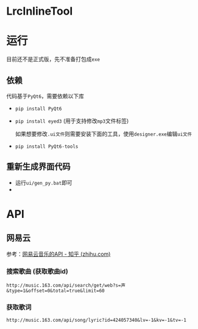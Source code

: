 # LrcInlineTool



# 运行

目前还不是正式版，先不准备打包成`exe`

## 依赖

代码基于`PyQt6`，需要依赖以下库

+ `pip install PyQt6`

+ `pip install eyed3` (用于支持修改`mp3`文件标签)

  如果想要修改`.ui文件`则需要安装下面的工具，使用`designer.exe`编辑`ui文件`

+ `pip install PyQt6-tools`

## 重新生成界面代码

+ 运行`ui/gen_py.bat`即可
+ 

# API

## 网易云

参考：[网易云音乐的API - 知乎 (zhihu.com)](https://www.zhihu.com/column/p/21326015?utm_medium=social&utm_source=weibo)

### 搜索歌曲 (获取歌曲id)

`http://music.163.com/api/search/get/web?s=声&type=1&offset=0&total=true&limit=60`

### 获取歌词

`http://music.163.com/api/song/lyric?id=424057340&lv=-1&kv=-1&tv=-1`